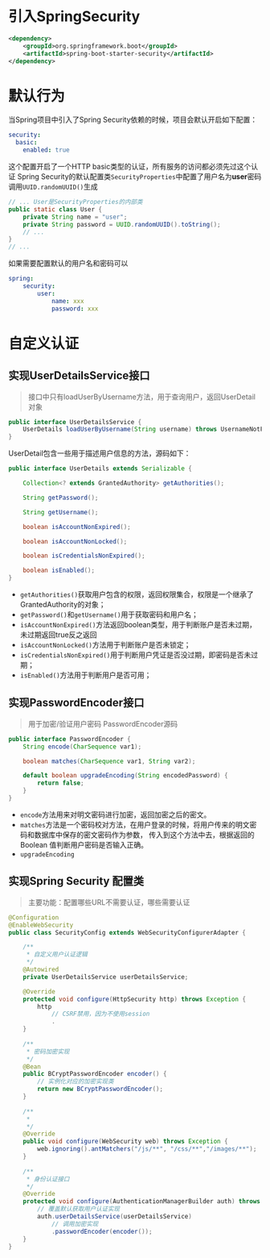 # 引入SpringSecurity
```xml
<dependency>
    <groupId>org.springframework.boot</groupId>
    <artifactId>spring-boot-starter-security</artifactId>
</dependency>
```

# 默认行为

当Spring项目中引入了Spring Security依赖的时候，项目会默认开启如下配置：
```yaml
security:
  basic:
    enabled: true
```
这个配置开启了一个HTTP basic类型的认证，所有服务的访问都必须先过这个认证
Spring Security的默认配置类`SecurityProperties`中配置了用户名为**user**密码调用`UUID.randomUUID()`生成
```java
// ... User是SecurityProperties的内部类
public static class User {
    private String name = "user";
    private String password = UUID.randomUUID().toString();
    // ...
}
// ...
```
如果需要配置默认的用户名和密码可以
```yaml
spring:
    security:
        user:
            name: xxx
            password: xxx
```
# 自定义认证
## 实现UserDetailsService接口
> 接口中只有loadUserByUsername方法，用于查询用户，返回UserDetail对象
```java
public interface UserDetailsService {
    UserDetails loadUserByUsername(String username) throws UsernameNotFoundException;
}
```
UserDetail包含一些用于描述用户信息的方法，源码如下：
```java
public interface UserDetails extends Serializable {

    Collection<? extends GrantedAuthority> getAuthorities();

    String getPassword();

    String getUsername();

    boolean isAccountNonExpired();

    boolean isAccountNonLocked();

    boolean isCredentialsNonExpired();

    boolean isEnabled();
}
```
- `getAuthorities()`获取用户包含的权限，返回权限集合，权限是一个继承了GrantedAuthority的对象；
- `getPassword()`和`getUsername()`用于获取密码和用户名；
- `isAccountNonExpired()`方法返回boolean类型，用于判断账户是否未过期，未过期返回true反之返回
- `isAccountNonLocked()`方法用于判断账户是否未锁定；
- `isCredentialsNonExpired()`用于判断用户凭证是否没过期，即密码是否未过期；
- `isEnabled()`方法用于判断用户是否可用；

## 实现PasswordEncoder接口
> 用于加密/验证用户密码
PasswordEncoder源码
```java
public interface PasswordEncoder {
    String encode(CharSequence var1);

    boolean matches(CharSequence var1, String var2);

    default boolean upgradeEncoding(String encodedPassword) {
        return false;
    }
}
```
- `encode`方法用来对明文密码进行加密，返回加密之后的密文。
- `matches`方法是一个密码校对方法，在用户登录的时候，将用户传来的明文密码和数据库中保存的密文密码作为参数，
传入到这个方法中去，根据返回的 Boolean 值判断用户密码是否输入正确。
- `upgradeEncoding`


## 实现Spring Security 配置类
> 主要功能：配置哪些URL不需要认证，哪些需要认证
```java
@Configuration
@EnableWebSecurity
public class SecurityConfig extends WebSecurityConfigurerAdapter {

    /**
     * 自定义用户认证逻辑
     */
    @Autowired
    private UserDetailsService userDetailsService;

    @Override
    protected void configure(HttpSecurity http) throws Exception {
        http
            // CSRF禁用，因为不使用session
            .
    }
    
    /**
     * 密码加密实现
     */
    @Bean
    public BCryptPasswordEncoder encoder() {
        // 实例化对应的加密实现类
        return new BCryptPasswordEncoder();
    }
    
    /**
     * 
     */
    @Override
    public void configure(WebSecurity web) throws Exception {
        web.ignoring().antMatchers("/js/**", "/css/**","/images/**");
    }
    
    /**
     * 身份认证接口
     */
    @Override
    protected void configure(AuthenticationManagerBuilder auth) throws Exception {
        // 覆盖默认获取用户认证实现
        auth.userDetailsService(userDetailsService)
            // 调用加密实现
            .passwordEncoder(encoder());
    }
}
```

